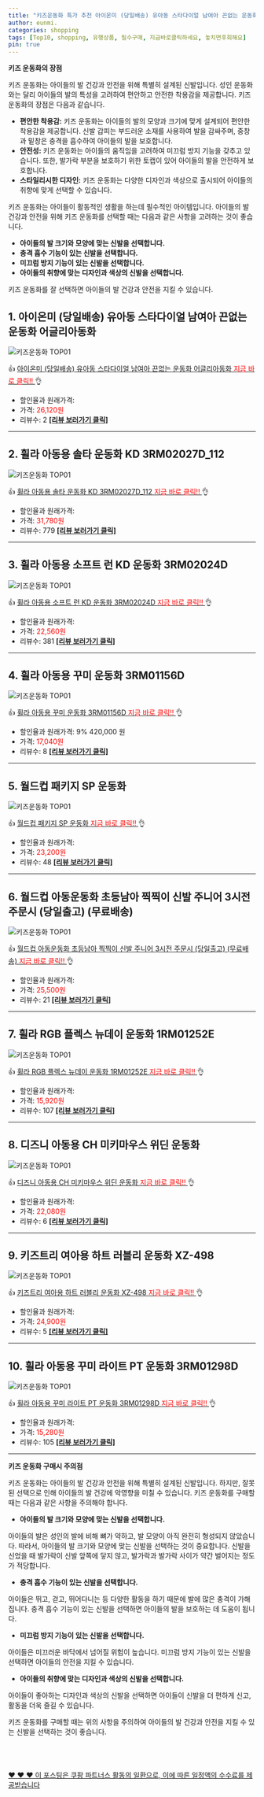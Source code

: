 ```yaml
---
title: "키즈운동화 특가 추천 아이온미 (당일배송) 유아동 스타다이얼 남여아 끈없는 운동화 어글리아동화 비교 장점"
author: eunmi.
categories: shopping
tags: [Top10, shopping, 유행상품, 필수구매, 지금바로클릭하세요, 놓치면후회해요]
pin: true
---
```

**키즈 운동화의 장점**

키즈 운동화는 아이들의 발 건강과 안전을 위해 특별히 설계된 신발입니다. 성인 운동화와는 달리 아이들의 발의 특성을 고려하여 편안하고 안전한 착용감을 제공합니다. 키즈 운동화의 장점은 다음과 같습니다.

* **편안한 착용감:** 키즈 운동화는 아이들의 발의 모양과 크기에 맞게 설계되어 편안한 착용감을 제공합니다. 신발 갑피는 부드러운 소재를 사용하여 발을 감싸주며, 중창과 밑창은 충격을 흡수하여 아이들의 발을 보호합니다.
* **안전성:** 키즈 운동화는 아이들의 움직임을 고려하여 미끄럼 방지 기능을 갖추고 있습니다. 또한, 발가락 부분을 보호하기 위한 토캡이 있어 아이들의 발을 안전하게 보호합니다.
* **스타일리시한 디자인:** 키즈 운동화는 다양한 디자인과 색상으로 출시되어 아이들의 취향에 맞게 선택할 수 있습니다.

키즈 운동화는 아이들이 활동적인 생활을 하는데 필수적인 아이템입니다. 아이들의 발 건강과 안전을 위해 키즈 운동화를 선택할 때는 다음과 같은 사항을 고려하는 것이 좋습니다.

* **아이들의 발 크기와 모양에 맞는 신발을 선택합니다.**
* **충격 흡수 기능이 있는 신발을 선택합니다.**
* **미끄럼 방지 기능이 있는 신발을 선택합니다.**
* **아이들의 취향에 맞는 디자인과 색상의 신발을 선택합니다.**

키즈 운동화를 잘 선택하면 아이들의 발 건강과 안전을 지킬 수 있습니다.

   

## 1. 아이온미 (당일배송) 유아동 스타다이얼 남여아 끈없는 운동화 어글리아동화

![키즈운동화 TOP01](https://thumbnail7.coupangcdn.com/thumbnails/remote/230x230ex/image/vendor_inventory/b9a3/4eb144babd0aa096c5b91c680e3a06e0d8dd36b4a839a6694bea9e387826.jpg)


👍 [아이온미 (당일배송) 유아동 스타다이얼 남여아 끈없는 운동화 어글리아동화 <font color=red> 지금 바로 클릭!! </font> ](https://link.coupang.com/re/AFFSDP?lptag=AF3617701&subid=GithubCoopas&pageKey=7244771259&traceid=V0-153&itemId=18415774177&vendorItemId=87257988776) 👌 


- 할인율과 원래가격: 
- 가격: <span style='color:red'>26,120원</span>
- 리뷰수: 2  [**[리뷰 보러가기 클릭]**](https://link.coupang.com/re/AFFSDP?lptag=AF3617701&subid=GithubCoopas&pageKey=7244771259&traceid=V0-153&itemId=18415774177&vendorItemId=87257988776)

---


   

## 2. 휠라 아동용 솔타 운동화 KD 3RM02027D_112

![키즈운동화 TOP01](https://thumbnail10.coupangcdn.com/thumbnails/remote/230x230ex/image/rs_quotation_api/rkhiftf3/bff5af4ddbd74bb89365425be28ff765.jpg)


👍 [휠라 아동용 솔타 운동화 KD 3RM02027D_112 <font color=red> 지금 바로 클릭!! </font> ](https://link.coupang.com/re/AFFSDP?lptag=AF3617701&subid=GithubCoopas&pageKey=6233035033&traceid=V0-153&itemId=12502234748&vendorItemId=79770825862) 👌 


- 할인율과 원래가격: 
- 가격: <span style='color:red'>31,780원</span>
- 리뷰수: 779  [**[리뷰 보러가기 클릭]**](https://link.coupang.com/re/AFFSDP?lptag=AF3617701&subid=GithubCoopas&pageKey=6233035033&traceid=V0-153&itemId=12502234748&vendorItemId=79770825862)

---


   

## 3. 휠라 아동용 소프트 런 KD 운동화 3RM02024D

![키즈운동화 TOP01](https://thumbnail9.coupangcdn.com/thumbnails/remote/230x230ex/image/rs_quotation_api/xf6iarip/4692852e2140443eaebb35831251cd71.jpg)


👍 [휠라 아동용 소프트 런 KD 운동화 3RM02024D <font color=red> 지금 바로 클릭!! </font> ](https://link.coupang.com/re/AFFSDP?lptag=AF3617701&subid=GithubCoopas&pageKey=6237546228&traceid=V0-153&itemId=12570794019&vendorItemId=79838960168) 👌 


- 할인율과 원래가격: 
- 가격: <span style='color:red'>22,560원</span>
- 리뷰수: 381  [**[리뷰 보러가기 클릭]**](https://link.coupang.com/re/AFFSDP?lptag=AF3617701&subid=GithubCoopas&pageKey=6237546228&traceid=V0-153&itemId=12570794019&vendorItemId=79838960168)

---


   

## 4. 휠라 아동용 꾸미 운동화 3RM01156D

![키즈운동화 TOP01](https://thumbnail8.coupangcdn.com/thumbnails/remote/230x230ex/image/rs_quotation_api/obln6p25/0714b941d5984fbfbf02a9cb63933816.jpg)


👍 [휠라 아동용 꾸미 운동화 3RM01156D <font color=red> 지금 바로 클릭!! </font> ](https://link.coupang.com/re/AFFSDP?lptag=AF3617701&subid=GithubCoopas&pageKey=4841307775&traceid=V0-153&itemId=6257151521&vendorItemId=73453010438) 👌 


- 할인율과 원래가격: 9%  420,000   원
- 가격: <span style='color:red'>17,040원</span>
- 리뷰수: 8  [**[리뷰 보러가기 클릭]**](https://link.coupang.com/re/AFFSDP?lptag=AF3617701&subid=GithubCoopas&pageKey=4841307775&traceid=V0-153&itemId=6257151521&vendorItemId=73453010438)

---


   

## 5. 월드컵 패키지 SP 운동화

![키즈운동화 TOP01](https://thumbnail6.coupangcdn.com/thumbnails/remote/230x230ex/image/retail/images/2021/02/23/11/1/64d69c18-e412-4a21-abfa-a5599d77fbdd.jpg)


👍 [월드컵 패키지 SP 운동화 <font color=red> 지금 바로 클릭!! </font> ](https://link.coupang.com/re/AFFSDP?lptag=AF3617701&subid=GithubCoopas&pageKey=5054942484&traceid=V0-153&itemId=6821914342&vendorItemId=74114554329) 👌 


- 할인율과 원래가격: 
- 가격: <span style='color:red'>23,200원</span>
- 리뷰수: 48  [**[리뷰 보러가기 클릭]**](https://link.coupang.com/re/AFFSDP?lptag=AF3617701&subid=GithubCoopas&pageKey=5054942484&traceid=V0-153&itemId=6821914342&vendorItemId=74114554329)

---


   

## 6. 월드컵 아동운동화 초등남아 찍찍이 신발 주니어 3시전 주문시 (당일출고) (무료배송)

![키즈운동화 TOP01](https://thumbnail8.coupangcdn.com/thumbnails/remote/230x230ex/image/vendor_inventory/23d8/37cae4496e609c6738c117f553e2ae65ee596b20ed5c05bd0716d6a387e9.png)


👍 [월드컵 아동운동화 초등남아 찍찍이 신발 주니어 3시전 주문시 (당일출고) (무료배송) <font color=red> 지금 바로 클릭!! </font> ](https://link.coupang.com/re/AFFSDP?lptag=AF3617701&subid=GithubCoopas&pageKey=6459767542&traceid=V0-153&itemId=17237150369&vendorItemId=84408769554) 👌 


- 할인율과 원래가격: 
- 가격: <span style='color:red'>25,500원</span>
- 리뷰수: 21  [**[리뷰 보러가기 클릭]**](https://link.coupang.com/re/AFFSDP?lptag=AF3617701&subid=GithubCoopas&pageKey=6459767542&traceid=V0-153&itemId=17237150369&vendorItemId=84408769554)

---


   

## 7. 휠라 RGB 플렉스 뉴데이 운동화 1RM01252E

![키즈운동화 TOP01](https://thumbnail10.coupangcdn.com/thumbnails/remote/230x230ex/image/retail/images/1775996705100439-31959120-8ce4-4d9a-ad24-34e4a8081f49.jpg)


👍 [휠라 RGB 플렉스 뉴데이 운동화 1RM01252E <font color=red> 지금 바로 클릭!! </font> ](https://link.coupang.com/re/AFFSDP?lptag=AF3617701&subid=GithubCoopas&pageKey=6329093492&traceid=V0-153&itemId=13227162859&vendorItemId=80485326260) 👌 


- 할인율과 원래가격: 
- 가격: <span style='color:red'>15,920원</span>
- 리뷰수: 107  [**[리뷰 보러가기 클릭]**](https://link.coupang.com/re/AFFSDP?lptag=AF3617701&subid=GithubCoopas&pageKey=6329093492&traceid=V0-153&itemId=13227162859&vendorItemId=80485326260)

---


   

## 8. 디즈니 아동용 CH 미키마우스 위딘 운동화

![키즈운동화 TOP01](https://thumbnail9.coupangcdn.com/thumbnails/remote/230x230ex/image/retail/images/1289379319621794-c5e5c641-66e4-4625-8e6f-efa6c2d8bea9.jpg)


👍 [디즈니 아동용 CH 미키마우스 위딘 운동화 <font color=red> 지금 바로 클릭!! </font> ](https://link.coupang.com/re/AFFSDP?lptag=AF3617701&subid=GithubCoopas&pageKey=5010954831&traceid=V0-153&itemId=6707939073&vendorItemId=74001508249) 👌 


- 할인율과 원래가격: 
- 가격: <span style='color:red'>22,080원</span>
- 리뷰수: 6  [**[리뷰 보러가기 클릭]**](https://link.coupang.com/re/AFFSDP?lptag=AF3617701&subid=GithubCoopas&pageKey=5010954831&traceid=V0-153&itemId=6707939073&vendorItemId=74001508249)

---


   

## 9. 키즈트리 여아용 하트 러블리 운동화 XZ-498

![키즈운동화 TOP01](https://thumbnail6.coupangcdn.com/thumbnails/remote/230x230ex/image/rs_quotation_api/x0yieawi/761f095ddfd24208920a3376df8a13dc.jpg)


👍 [키즈트리 여아용 하트 러블리 운동화 XZ-498 <font color=red> 지금 바로 클릭!! </font> ](https://link.coupang.com/re/AFFSDP?lptag=AF3617701&subid=GithubCoopas&pageKey=7232892941&traceid=V0-153&itemId=18357620829&vendorItemId=85501423635) 👌 


- 할인율과 원래가격: 
- 가격: <span style='color:red'>24,900원</span>
- 리뷰수: 5  [**[리뷰 보러가기 클릭]**](https://link.coupang.com/re/AFFSDP?lptag=AF3617701&subid=GithubCoopas&pageKey=7232892941&traceid=V0-153&itemId=18357620829&vendorItemId=85501423635)

---


   

## 10. 휠라 아동용 꾸미 라이트 PT 운동화 3RM01298D

![키즈운동화 TOP01](https://thumbnail8.coupangcdn.com/thumbnails/remote/230x230ex/image/rs_quotation_api/h0ui1gw5/1b42f432d4d249e1a19fa22a4225d101.jpg)


👍 [휠라 아동용 꾸미 라이트 PT 운동화 3RM01298D <font color=red> 지금 바로 클릭!! </font> ](https://link.coupang.com/re/AFFSDP?lptag=AF3617701&subid=GithubCoopas&pageKey=4841307084&traceid=V0-153&itemId=11710181513&vendorItemId=78984355907) 👌 


- 할인율과 원래가격: 
- 가격: <span style='color:red'>15,280원</span>
- 리뷰수: 105  [**[리뷰 보러가기 클릭]**](https://link.coupang.com/re/AFFSDP?lptag=AF3617701&subid=GithubCoopas&pageKey=4841307084&traceid=V0-153&itemId=11710181513&vendorItemId=78984355907)

---
**키즈 운동화 구매시 주의점**

키즈 운동화는 아이들의 발 건강과 안전을 위해 특별히 설계된 신발입니다. 하지만, 잘못된 선택으로 인해 아이들의 발 건강에 악영향을 미칠 수 있습니다. 키즈 운동화를 구매할 때는 다음과 같은 사항을 주의해야 합니다.

* **아이들의 발 크기와 모양에 맞는 신발을 선택합니다.**

아이들의 발은 성인의 발에 비해 뼈가 약하고, 발 모양이 아직 완전히 형성되지 않았습니다. 따라서, 아이들의 발 크기와 모양에 맞는 신발을 선택하는 것이 중요합니다. 신발을 신었을 때 발가락이 신발 앞쪽에 닿지 않고, 발가락과 발가락 사이가 약간 벌어지는 정도가 적당합니다.

* **충격 흡수 기능이 있는 신발을 선택합니다.**

아이들은 뛰고, 걷고, 뛰어다니는 등 다양한 활동을 하기 때문에 발에 많은 충격이 가해집니다. 충격 흡수 기능이 있는 신발을 선택하면 아이들의 발을 보호하는 데 도움이 됩니다.

* **미끄럼 방지 기능이 있는 신발을 선택합니다.**

아이들은 미끄러운 바닥에서 넘어질 위험이 높습니다. 미끄럼 방지 기능이 있는 신발을 선택하면 아이들의 안전을 지킬 수 있습니다.

* **아이들의 취향에 맞는 디자인과 색상의 신발을 선택합니다.**

아이들이 좋아하는 디자인과 색상의 신발을 선택하면 아이들이 신발을 더 편하게 신고, 활동을 더욱 즐길 수 있습니다.

키즈 운동화를 구매할 때는 위의 사항을 주의하여 아이들의 발 건강과 안전을 지킬 수 있는 신발을 선택하는 것이 좋습니다.<br><br><br><br><br> [ ❤ ❤ ❤ 이 포스팅은 쿠팡 파트너스 활동의 일환으로, 이에 따른 일정액의 수수료를 제공받습니다](https://link.coupang.com/a/bcEFyh)